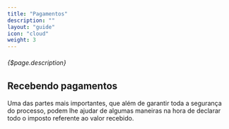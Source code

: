 ```yaml
---
title: "Pagamentos"
description: ""
layout: "guide"
icon: "cloud"
weight: 3
---
```


###### {$page.description}

<article id="1">

## Recebendo pagamentos

Uma das partes mais importantes, que além de garantir toda a segurança do processo, podem lhe ajudar de algumas maneiras na hora de declarar todo o imposto referente ao valor recebido.

</article>
